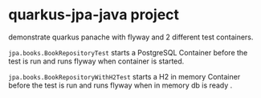 # quarkus-jpa-java project

demonstrate quarkus panache with flyway and 2 different test containers.

`jpa.books.BookRepositoryTest` starts a PostgreSQL Container before the test is run and runs flyway when container is started. 

`jpa.books.BookRepositoryWithH2Test` starts a H2 in memory Container before the test is run and runs flyway when in memory db is ready .
